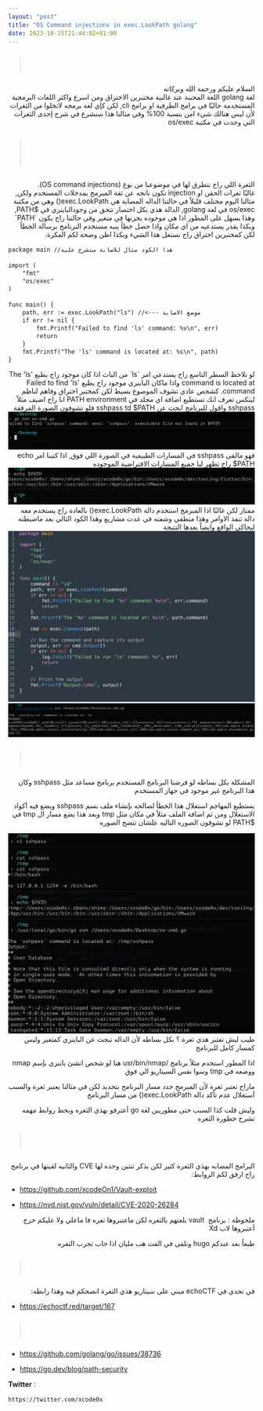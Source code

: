```yaml
---
layout: "post"
title: "OS Command injections in exec.LookPath golang"
date: 2023-10-15T21:44:02+01:00
---
```


> <html><body><b><p style="color:#ffffff;font-size:25px">Introduction:</p></b></body></html>

<div dir="rtl" align="right">
السلام عليكم ورحمة الله وبركاته
</div>

<div dir="rtl" align="right">
لغة golang اللغة المحببة عند غالبية مختبرين الاختراق ومن اسرع واكثر اللغات البرمجية المستخدمة حاليًا في برامج الطرفية او برامج cli, لكن كإي لغة برمجه لاتخلوا من الثغرات لأن ليس هنالك شيء امن بنسبة 100% وفي مثالنا هذا سنشرع في شرح إحدى الثغرات التي وجدت في مكتبة os/exec
</div>

> <html><body><b><p style="color:#ffffff;font-size:25px">OS Command injections in exec.LookPath():</p></b></body></html>

<div dir="rtl" align="right">
الثغرة اللي راح نتطرق لها في موضوعنا من نوع (OS command injections).
</div>

<div dir="rtl" align="right">
غالبًا ثغرات الحقن او injection تكون ناتجه عن ثقة المبرمج بمدخلات المستخدم ولكن, مثالنا اليوم مختلف قليلاً في حالتنا الداله المصابة هي exec.LookPath() وهي من مكتبة os/exec في لغة golang, الدالة هذي بكل اختصار تتحق من وجودالباينري في $PATH, وهذا يسهل على المطور اذا هي موجوده يخزنها في متغير وفي حالتنا راح يكون `PATH` وبكذا يقدر يستدعيه من اي مكان واذا حصل خطأ ينبه مستخدم البرنامج برسالة الخطأ لكن كمختبرين اختراق راح نستغل هذا الشيء وبكذا اظن وضحة لكم الفكرة.
</div>

<div dir="rtl" align="right">
</div>

```golang
package main //هذا الكود مثال للاصابة سنشرح عليه

import (
	"fmt"
	"os/exec"
)

func main() {
	path, err := exec.LookPath("ls") //<--- موضع الاصابة
	if err != nil {
		fmt.Printf("Failed to find 'ls' command: %v\n", err)
		return
	}
	fmt.Printf("The 'ls' command is located at: %s\n", path)
}
```

<div dir="rtl" align="right">
لو نلاحظ السطر التاسع راح يستدعي امر `ls` من الباث اذا كان موجود راح يطبع The 'ls' command is located at واذا ماكان الباينري موجود راح يطبع Failed to find 'ls' command.
كشخص عادي تشوف الموضوع بسيط لكن كمختبر اختراق وفاهم لناظم لينكس تعرف انك تستطيع اضافة اي مجلد في PATH environment انا راح اضيف مثلاً sshpass واقول للبرنامج ابحث عن sshpass td $PATH فلو تشوفون الصورة المرفقة
</div>

<img src="/img/1-sshpass-in-path.png" alt="centered image" />


<div dir="rtl" align="right">
فهو مالقى sshpass في المسارات الطبيعية في الصورة اللي فوق, اذا كتبنا امر  echo $PATH راح تظهر لنا جميع المسارات الافتراضية الموجوده
</div>

<img src="/img/2-PATH.png" alt="centered image" />


<div dir="rtl" align="right">
ممتاز لكن غالبًا اذا المبرمج استخدم دالة exec.LookPath() بالعادة راح يستخدم معه دالة تنفذ الاوامر وهذا منطقي وشفته في عدت مشاريع  وهذا الكود التالي بعد ماضبطته ليحاكي الواقع وايضاً بعدها النتيجة
</div>

<img src="/img/3-code.png" alt="centered image" />

<img src="/img/4-id.png" alt="centered image" />

> <html><body><b><p style="color:#ffffff;font-size:25px">Where the issue?:</p></b></body></html>

<div dir="rtl" align="right">
المشكلة بكل بساطه لو فرضنا البرنامج المستخدم برنامج مساعد مثل sshpass وكان هذا البرنامج غير موجود في جهاز المستخدم 

يستطيع المهاجم استغلال هذا الخطأ لصالحه بإنشاء  ملف بسم sshpass ويضع فيه أكواد  الاستغلال ومن ثم اضافة الملف مثلاً  في مكان مثل tmp وبعد هذا يضع مسار ال tmp في $PATH لو تشوفون الصوره التاليه علشان تتضح الصوره </div>

<img src="/img/4-passwd.png" alt="centered image" />

<div dir="rtl" align="right">
طيب ليش تعتبر هذي ثغرة ؟ بكل بساطه لأن الداله تبحث عن  الباينري كمتغير وليس كمسار كامل للبرنامج

 اذا المطور استخدم مثلاً برنامج /usr/bin/nmap هنا لو شخص انشئ باينري بإسم nmap ووضعه في tmp وسوا نفس السيناريو الي فوق

ماراح تعتبر ثغرة لأن المبرمج حدد مسار البرنامح بتحديد لكن في مثالنا يعتبر ثغرة والسبب أستغلال عدم تأكد دالة exec.LookPath() من مسار البرنامج

وليش قلت كذا السبب حتى مطوريين لغة  go أعترفو بهذي الثغره وبحط روابط مهمه تشرح خطورة الثغره 
</div>

> <html><body><b><p style="color:#ffffff;font-size:25px">Vulnerable software:</p></b></body></html>


<div dir="rtl" align="right">
البرامج المصابه بهذي الثغرة كثير لكن بذكر ثنتين وحده لها CVE والثانيه لقيتها في برنامج راح ارفق لكم الروابط:
</div>

-  https://github.com/xcodeOn1/Vault-exploit

-  https://nvd.nist.gov/vuln/detail/CVE-2020-26284

<div dir="rtl" align="right">
ملحوظة : 
برنامج  vault بلغتهم بالثغره لكن ماعتبروها ثغره فا ماعلي ولا عليكم حرج أعتبروها لاب Xd 

طبعاُ بعد عندكم hugo وتلقى في القت هب مليان اذا حاب تجرب الثغره 

</div>

> <html><body><b><p style="color:#ffffff;font-size:25px">CTF Lab:</p></b></body></html>

<div dir="rtl" align="right">
في تحدي في echoCTF مبني على سيناريو هذي الثغرة انصحكم فيه وهذا رابطه:
</div>

-  https://echoctf.red/target/167


> <html><body><b><p style="color:#ffffff;font-size:25px">References:</p></b></body></html>

- https://github.com/golang/go/issues/38736

- https://go.dev/blog/path-security


**Twitter** :

```
https://twitter.com/xcode0x
```
